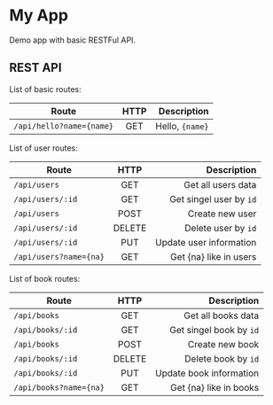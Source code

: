 # My App

Demo app with basic RESTFul API.

## REST API

List of basic routes:

| Route                       | HTTP   | Description            |
| --------------------------- |:------:| ----------------------:|
| `/api/hello?name={name}`    | GET    | Hello, `{name}`        |

List of user routes:

| Route                       | HTTP    | Description                         |
| --------------------------- |:-------:| -----------------------------------:|
| `/api/users`                | GET     | Get all users data                  |
| `/api/users/:id`            | GET     | Get singel user by `id`             |
| `/api/users`                | POST    | Create new user                     |
| `/api/users/:id`            | DELETE  | Delete user by `id`                 |
| `/api/users/:id`            | PUT     | Update user information             |
| `/api/users?name={na}`      | GET     | Get {na} like in users              |

List of book routes:

| Route                       | HTTP    | Description                         |
| --------------------------- |:-------:| -----------------------------------:|
| `/api/books`                | GET     | Get all books data                  |
| `/api/books/:id`            | GET     | Get singel book by `id`             |
| `/api/books`                | POST    | Create new book                     |
| `/api/books/:id`            | DELETE  | Delete book by `id`                 |
| `/api/books/:id`            | PUT     | Update book information             |
| `/api/books?name={na}`      | GET     | Get {na} like in books              |